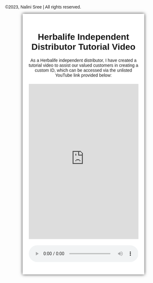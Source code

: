 
<html>
<head>
  <title>Herbalife Independent Distributor Tutorial Video</title>
  <style>
    body {
      background-image: url("https://images.pexels.com/photos/1103970/pexels-photo-1103970.jpeg?cs=srgb&dl=pexels-johannes-plenio-1103970.jpg&fm=jpg");
      background-size: cover;
      font-family: Arial, sans-serif;
    }
    .container {
      width: 70%;
      margin: 0 auto;
      padding: 20px;
      background-color: #fff;
      box-shadow: 0px 0px 10px 0px rgba(0,0,0,0.75);
      transition: transform 0.3s ease-in-out;
    }
    .container:hover {
      transform: scale(1.05);
    }
    .video-container {
      text-align: center;
      margin-top: 20px;
    }
    iframe {
      width: 100%;
      height: 500px;
    }
    button {
      background-color: #4CAF50;
      color: white;
      border: none;
      padding: 10px 20px;
      text-align: center;
      text-decoration: none;
      display: inline-block;
      font-size: 16px;
      margin: 4px 2px;
      cursor: pointer;
    }
    
    /* Audio player */
    .audio-container {
      margin-top: 20px;
      width: 70%;
      margin: 0 auto;
      display: flex;
      flex-direction: column;
      justify-content: center;
      align-items: center;
    }
    
    audio {
      width: 100%;
      margin: 10px 0;
    }
    
    .audio-controls {
      display: flex;
      justify-content: center;
      align-items: center;
      margin-top: 10px;
    }
    
    .audio-controls button {
      background-color: #4CAF50;
      color: white;
      border: none;
      padding: 10px 20px;
      text-align: center;
      text-decoration: none;
      display: inline-block;
      font-size: 16px;
      margin: 4px 2px;
      cursor: pointer;
    }
    
    .audio-controls input[type=range] {
      margin: 0 10px;
    }
  </style>
  <script>
    // Set up the audio player
    const audio = document.getElementById('audio1');
    const playButton = document.getElementById('play-button');
    const pauseButton = document.getElementById('pause-button');
    const volumeSlider = document.getElementById('volume-slider');
    
    // Start playing the audio file automatically
    audio.autoplay = true;
    
    // Pause and play the audio file
    playButton.addEventListener('click', () => {
      audio.play();
    });
    
    pauseButton.addEventListener('click', () => {
      audio.pause();
    });
    
    // Adjust the volume
    volumeSlider.addEventListener('input', () => {
      audio.volume = volumeSlider.value / 100;
    });
  </script>
</head>
<body>
<p>&copy;2023, Nalini Sree | All rights reserved.</p>
  <div class="container">
    <h1 style="text-align:center">Herbalife Independent Distributor Tutorial Video</h1>
    <p style="text-align:center">As a Herbalife independent distributor, I have created a tutorial video to assist our valued customers in creating a custom ID, which can be accessed via the unlisted YouTube link provided below:</p>
    <div class="video-container">
      <iframe id="video1" src="https://www.youtube.com/embed/iJsfp0IybBw" frameborder="0" allow="accelerometer; autoplay; clipboard-write; encrypted-media; gyroscope; picture-in-picture" allowfullscreen></iframe>
    </div>
    <audio controls style="width:100%;max-width:400px;margin:20px auto;display:block;">
      <source src="https://www.soundhelix.com/examples/mp3/SoundHelix-Song-1.mp3" type="audio/mpeg">
      Your browser does not support the audio element.
    </audio>
  </div>
</body>
</html>
